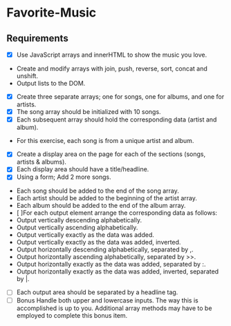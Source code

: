 # Favorite-Music
## Requirements
- [x] Use JavaScript arrays and innerHTML to show the music you love.
 - Create and modify arrays with join, push, reverse, sort, concat and unshift.
 - Output lists to the DOM.
- [x] Create three separate arrays; one for songs, one for albums, and one for artists.
- [x] The song array should be initialized with 10 songs.
- [x] Each subsequent array should hold the corresponding data (artist and album).
 - For this exercise, each song is from a unique artist and album.
- [x] Create a display area on the page for each of the sections (songs, artists & albums).
- [x] Each display area should have a title/headline.
- [x] Using a form; Add 2 more songs.
 - Each song should be added to the end of the song array.
 - Each artist should be added to the beginning of the artist array.
 - Each album should be added to the end of the album array.
- [ ]For each output element arrange the corresponding data as follows:
 - Output vertically descending alphabetically.
 - Output vertically ascending alphabetically.
 - Output vertically exactly as the data was added.
 - Output vertically exactly as the data was added, inverted.
 - Output horizontally descending alphabetically, separated by ,.
 - Output horizontally ascending alphabetically, separated by >>.
 - Output horizontally exactly as the data was added, separated by :.
 - Output horizontally exactly as the data was added, inverted, separated by |.
- [ ] Each output area should be separated by a headline tag.
- [ ] Bonus
Handle both upper and lowercase inputs. The way this is accomplished is up to you. Additional array methods may have to be employed to complete this bonus item.